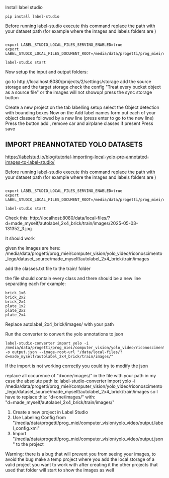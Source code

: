




Install label studio

```
pip install label-studio
```


Before running label-studio execute this command replace the path with your dataset path (for example where the images and labels folders are )
```

export LABEL_STUDIO_LOCAL_FILES_SERVING_ENABLED=true
export LABEL_STUDIO_LOCAL_FILES_DOCUMENT_ROOT=/media/data/progetti/prog_miei/computer_vision/yolo_video/riconoscimento_lego/dataset_source/

label-studio start
```




Now setup the input and output folders:

go to
http://localhost:8080/projects/2/settings/storage
add the source storage and the target storage
check the config "Treat every bucket object as a source file"   or the images will not showup!
press the sync storage button

Create a new project
on the tab  labelling setup select the Object detection with bounding boxes
Now on the Add label names  form  put each of your object classes followed by a new line (press enter to  go to the new line)
Press the button add , remove car and airplane classes if present
Press save














## IMPORT PREANNOTATED YOLO DATASETS
https://labelstud.io/blog/tutorial-importing-local-yolo-pre-annotated-images-to-label-studio/


Before running label-studio execute this command replace the path with your dataset path (for example where the images and labels folders are )

```

export LABEL_STUDIO_LOCAL_FILES_SERVING_ENABLED=true
export LABEL_STUDIO_LOCAL_FILES_DOCUMENT_ROOT=/media/data/progetti/prog_miei/computer_vision/yolo_video/riconoscimento_lego/dataset_source/

label-studio start
```



Check this:
http://localhost:8080/data/local-files/?d=made_myself/autolabel_2x4_brick/train/images/2025-05-03-131352_3.jpg

It should work



given the images are here:
 /media/data/progetti/prog_miei/computer_vision/yolo_video/riconoscimento_lego/dataset_source/made_myself/autolabel_2x4_brick/train/images






add the classes.txt file to the train/ folder


the file should contain every class and there should be a new line separating each
for example:

```
brick_1x6
brick_2x2
brick_2x4
plate_1x2
plate_2x2
plate_2x4
```



Replace autolabel_2x4_brick/images/  with your path

Run the converter to convert the yolo annotations to json

```
label-studio-converter import yolo -i /media/data/progetti/prog_miei/computer_vision/yolo_video/riconoscimento_lego/dataset_source/made_myself/autolabel_2x4_brick/train/ -o output.json --image-root-url "/data/local-files/?d=made_myself/autolabel_2x4_brick/train/images/"
```



If the import is not working correctly you could try to modify the json 

replace all occurence of "d=one/images/" in the file with your path 
in my case the absolute path is:
label-studio-converter import yolo -i /media/data/progetti/prog_miei/computer_vision/yolo_video/riconoscimento_lego/dataset_source/made_myself/autolabel_2x4_brick/train/images
so I have to replace this:
"d=one/images/"   with: "d=made_myself/autolabel_2x4_brick/train/images/"  



  1. Create a new project in Label Studio
  2. Use Labeling Config from "/media/data/progetti/prog_miei/computer_vision/yolo_video/output.label_config.xml"
  3. Import "/media/data/progetti/prog_miei/computer_vision/yolo_video/output.json" to the project
  
  
  
Warning:
there is a bug that will prevent you from seeing your images, to avoid the bug make a temp project where you add the local storage of a valid project you want to work with
after creating it  the other projects that used that folder will start to show the images as well


